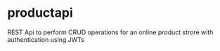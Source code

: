 # productapi
REST Api to perform CRUD operations for an online product strore with authentication using JWTs
